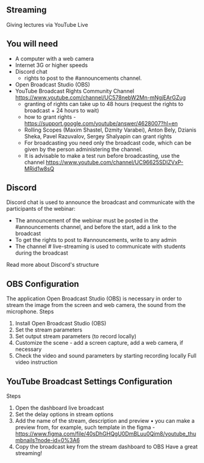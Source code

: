 ## Streaming
Giving lectures via YouTube Live

## You will need
- A сomputer with a web camera
- Internet 3G or higher speeds
- Discord chat
  - rights to post to the #announcements channel.
- Open Broadcast Studio (OBS)
- YouTube Broadcast Rights Community Channel https://www.youtube.com/channel/UC578nebW2Mn-mNgjEArGZug
    - granting of rights can take up to 48 hours (request the rights to broadcast + 24 hours to wait)
    - how to grant rights - https://support.google.com/youtube/answer/4628007?hl=en
    - Rolling Scopes (Maxim Shastel, Dzmity Varabei), Anton Bely, Dzianis Sheka, Pavel Razuvalov, Sergey Shalyapin can grant rights
    - For broadcasting you need only the broadcast code, which can be given by the person administering the channel.
    - It is advisable to make a test run before broadcasting, use the channel https://www.youtube.com/channel/UC96625SDIZVxP-MRid1w8sQ

## Discord
Discord chat is used to announce the broadcast and communicate with the participants of the webinar:
- The announcement of the webinar must be posted in the #announcements channel, and before the start, add a link to the broadcast
- To get the rights to post to #announcements, write to any admin
- The channel # live-streaming is used to communicate with students during the broadcast

Read more about Discord's structure

## OBS Configuration
The application Open Broadcast Studio (OBS) is necessary in order to stream the image from the screen and web camera, the sound from the microphone.
Steps
1. Install Open Broadcast Studio (OBS)
2. Set the stream parameters
3. Set output stream parameters (to record locally)
4. Customize the scene - add a screen capture, add a web camera, if necessary
5. Check the video and sound parameters by starting recording locally
Full video instruction

## YouTube Broadcast Settings Configuration
Steps
1. Open the dashboard live broadcast
2. Set the delay options in stream options
3. Add the name of the stream, description and preview
• you can make a preview from, for example, such template in the figma - https://www.figma.com/file/40sDhGHQgU0DmBLuu0Qim8/youtube_thumbnails?node-id=0%3A6
4. Copy the broadcast key from the stream dashboard to OBS
Have a great streaming!
